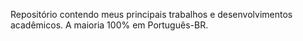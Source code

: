 Repositório contendo meus principais trabalhos e desenvolvimentos acadêmicos. A maioria 100% em Português-BR.
